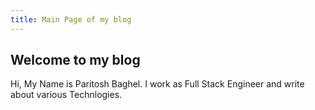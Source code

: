 ```yaml
---
title: Main Page of my blog
---
```

## Welcome to my blog

Hi, My Name is Paritosh Baghel. I work as Full Stack Engineer and write about various Technlogies.